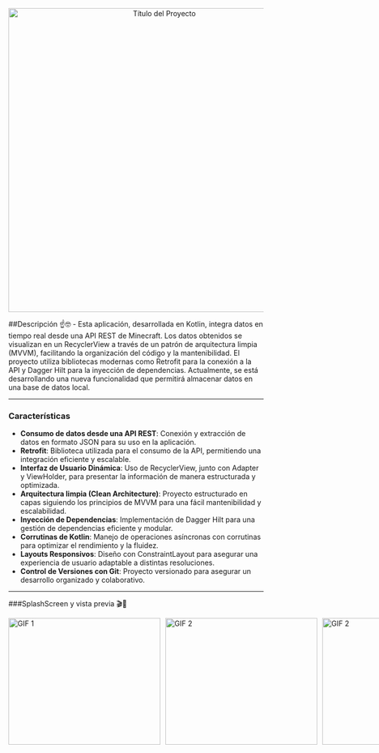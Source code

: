 <p align="center">
	<img src="https://i.ibb.co/8NXSM1k/minecraft-title.png" alt="Título del Proyecto" width="600"/>
</p>
##Descripción
☝🤓
- Esta aplicación, desarrollada en Kotlin, integra datos en tiempo real desde una API REST de Minecraft. Los datos obtenidos se visualizan en un RecyclerView a través de un patrón de arquitectura limpia (MVVM), facilitando la organización del código y la mantenibilidad. El proyecto utiliza bibliotecas modernas como Retrofit para la conexión a la API y Dagger Hilt para la inyección de dependencias. Actualmente, se está desarrollando una nueva funcionalidad que permitirá almacenar datos en una base de datos local.

------------
### Características 

- **Consumo de datos desde una API REST**: Conexión y extracción de datos en formato JSON para su uso en la aplicación.
- **Retrofit**: Biblioteca utilizada para el consumo de la API, permitiendo una integración eficiente y escalable.
- **Interfaz de Usuario Dinámica**: Uso de RecyclerView, junto con Adapter y ViewHolder, para presentar la información de manera estructurada y optimizada.
- **Arquitectura limpia (Clean Architecture)**: Proyecto estructurado en capas siguiendo los principios de MVVM para una fácil mantenibilidad y escalabilidad.
- **Inyección de Dependencias**: Implementación de Dagger Hilt para una gestión de dependencias eficiente y modular.
- **Corrutinas de Kotlin**: Manejo de operaciones asíncronas con corrutinas para optimizar el rendimiento y la fluidez.
- **Layouts Responsivos**: Diseño con ConstraintLayout para asegurar una experiencia de usuario adaptable a distintas resoluciones.
- **Control de Versiones con Git**: Proyecto versionado para asegurar un desarrollo organizado y colaborativo.

------------
###SplashScreen y vista previa
🎬👀

<div style="display: flex; gap: 10px;">
    <img src="https://media.giphy.com/media/0VGF9A2XxZ6vzvTGZ1/giphy.gif" alt="GIF 1" width="300" height="250">
    <img src="https://media.giphy.com/media/SVxyxR5k0d2ejnUHea/giphy.gif" alt="GIF 2" width="300" height="250">
	<img src="https://media.giphy.com/media/R8T6ksID9FRpGa4MYr/giphy.gif" alt="GIF 2" width="300" height="250">
</div>
